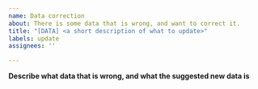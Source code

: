 ```yaml
---
name: Data correction
about: There is some data that is wrong, and want to correct it.
title: "[DATA] <a short description of what to update>"
labels: update
assignees: ''

---
```


**Describe what data that is wrong, and what the suggested new data is**
